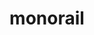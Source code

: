 ---
layout: travel&places
title: monorail
emoji: monorail
permalink: 🚝.html
image: assets/img/3moji/monorail.png
---